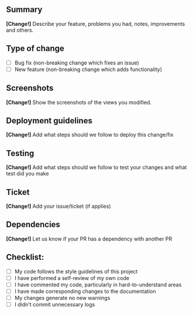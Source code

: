 ## Summary

**[Change!]** Describe your feature, problems you had, notes, improvements and others.

## Type of change

- [ ] Bug fix (non-breaking change which fixes an issue)
- [ ] New feature (non-breaking change which adds functionality)

## Screenshots

**[Change!]** Show the screenshots of the views you modified.

## Deployment guidelines

**[Change!]** Add what steps should we follow to deploy this change/fix

## Testing

**[Change!]** Add what steps should we follow to test your changes and what test did you make

## Ticket

**[Change!]** Add your issue/ticket (if applies)

## Dependencies

**[Change!]** Let us know if your PR has a dependency with another PR

## Checklist:

- [ ] My code follows the style guidelines of this project
- [ ] I have performed a self-review of my own code
- [ ] I have commented my code, particularly in hard-to-understand areas
- [ ] I have made corresponding changes to the documentation
- [ ] My changes generate no new warnings
- [ ] I didn't commit unnecessary logs